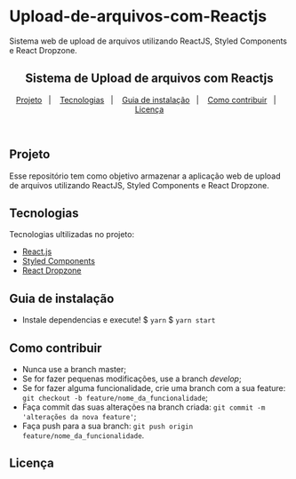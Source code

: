 # Upload-de-arquivos-com-Reactjs
Sistema web de upload de arquivos utilizando ReactJS, Styled Components e React Dropzone.


<h2 align="center">Sistema de Upload de arquivos com Reactjs</h2>


<p align="center">
  <a href="#projeto">Projeto</a>&nbsp;&nbsp;&nbsp;|&nbsp;&nbsp;&nbsp;
  <a href="#tecnologias">Tecnologias</a>&nbsp;&nbsp;&nbsp;|&nbsp;&nbsp;&nbsp;
  <a href="#guia-de-instalação">Guia de instalação</a>&nbsp;&nbsp;&nbsp;|&nbsp;&nbsp;&nbsp;
  <a href="#como-contribuir">Como contribuir</a>&nbsp;&nbsp;&nbsp;|&nbsp;&nbsp;&nbsp;
  <a href="#licença">Licença</a>
</p>

<br>

## Projeto

Esse repositório tem como objetivo armazenar a aplicação web de upload de arquivos utilizando ReactJS, Styled Components e React Dropzone.

## Tecnologias

Tecnologias ultilizadas no projeto:

- [React.js](https://pt-br.reactjs.org/)
- [Styled Components](https://styled-components.com/docs/basics#getting-started)
- [React Dropzone](https://react-dropzone.js.org/)


##  Guia de instalação

- Instale dependencias e execute!
$ `yarn`
$ `yarn start`

## Como contribuir

- Nunca use a branch master;
- Se for fazer pequenas modificações, use a branch *develop*;
- Se for fazer alguma funcionalidade, crie uma branch com a sua feature: `git checkout -b feature/nome_da_funcionalidade`;
- Faça commit das suas alterações na branch criada: `git commit -m 'alterações da nova feature'`;
- Faça push para a sua branch: `git push origin feature/nome_da_funcionalidade`.

## Licença

